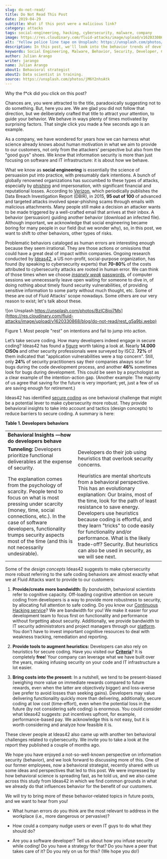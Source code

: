 ```yaml
---
slug: do-not-read/
title: Do Not Read This Post
date: 2019-04-29
subtitle: What if this post were a malicious link?
category: attacks
tags: social-engineering, hacking, cybersecurity, malware, company
image: https://res.cloudinary.com/fluid-attacks/image/upload/v1620330869/blog/do-not-read/cover_getmyo.webp
alt: 'Yellow police line tape on Unsplash: https://unsplash.com/photos/jM6Y2nhsAtk'
description: In this post, we'll look into the behavior trends of developers when including security in their codes, and how it can affect your company.
keywords: Social Engineering, Malware, Behavior, Security, Developer, Coding, Ethical Hacking, Pentesting
author: Julian Arango
writer: jarango
name: Julian Arango
about1: Behavioral strategist
about2: Data scientist in training.
source: https://unsplash.com/photos/jM6Y2nhsAtk
---
```


Why the f\*ck did you click on this post?

Chances are, you were attracted to the title, paradoxically suggesting
not to do something. But, here you are. We are glad you did not follow
that direction, but we deliberately crafted that title to attract your
attention, to guide your behavior. We behave in ways plenty of times
motivated by surprising factors. That single click you made a few
seconds ago is an example.

As a company, we have wondered for years how we can harness what science
already knows about human motivation in what we aim to provide to our
customers, not only from the attackers' perspective but also from the
"good guys" shoes. We know that information security is more than just
focusing on software and IT infrastructure: it is about how we behave.

What we know as **social engineering** is essentially the science of
persuasion put into practice, with presumably dark intentions. A bunch
of globally renowned organizations has succumbed to these types of
attacks, especially by [phishing](../phishing/) and impersonation, with
significant financial and reputational losses. According to
[Verizon](https://www.phishingbox.com/assets/files/Page_Editor_Files/rp_DBIR_2016_Report_en_xg.pdf),
which periodically publishes the Data Breach Investigation Report
(DBIR), in 2015, **95 out of 100** of advanced and targeted attacks
involved spear-phishing scams through emails with malicious attachments.
Many people still make a decision an attacker wants to be made triggered
by a well-crafted email that arrives at their inbox. A behavior
(persuasion) guiding another behavior (download an infected file).
Although important, we acknowledge that social engineering became boring
for many people in our field (but we wonder why), so, in this post, we
want to shift to other behaviors, other types of risks.

Problematic behaviors cataloged as human errors are interesting enough
because they seem irrational. They are those actions or omissions that
could have a great deal of impact within companies. Ongoing research
conducted by
[Ideas42](http://www.ideas42.org/blog/project/human-behavior-cybersecurity/),
a US non-profit, social-purpose organization, has found (by speaking to
cybersecurity experts) that **70-80%** of the costs attributed to
cybersecurity attacks are rooted in human error. We can think of those
times when we choose [*insanely weak*](../credential-stuffing/)
[passwords](../requiem-password/), of computer sessions we unnecessarily
leave open waiting for someone to dive in, of doing nothing about timely
found security vulnerabilities, of providing sensitive information to
some party without much thought, etc. Some of these are out of Fluid Attacks'
scope nowadays. Some others are our very reason to exist;
let's talk about these.

<div class="imgblock">

![on Unsplash https://unsplash.com/photos/BzIC8ioj7Ms](https://res.cloudinary.com/fluid-attacks/image/upload/v1620330868/blog/do-not-read/rest_g5a9bj.webp)

<div class="title">

Figure 1. Most people "rest" on intentions and fail to jump into action.

</div>

</div>

Let’s take secure coding. How many developers indeed engage in secure
coding? Ideas42 has found a
[figure](https://www.eweek.com/security/app-security-worries-cisos-but-most-fail-to-adopt-secure-development)
worth taking a look at. Nearly **14.000 CISOs** and other security
professionals were surveyed by ISC2. **72%** of them indicated that
"application vulnerabilities were a top concern". Still, only **24%** of
security practitioners say their companies always scan for bugs during
the code development process, and another **46%** sometimes look for
bugs during development. This could be seen by a psychologist as a clear
example of the intention-action gap. (Another example: The majority of
us agree that saving for the future is very important; yet, just a few
of us are saving enough for retirement.)

<div>
<cta-banner
buttontxt="Read more"
link="/solutions/secure-code-review/"
title="Get started with Fluid Attacks' Secure Code Review solution right now"
/>
</div>

Ideas42 has identified [secure coding](http://www.ideas42.org/wp-content/uploads/2016/08/Deep-Thought-A-Cybersecurity-Story.pdf)
as one behavioral challenge that might be a potential lever to make
cybersecurity more robust. They provide behavioral insights to take into
account and tactics (design concepts) to reduce barriers to secure
coding. A summary is here:

<div class="tc">

**Table 1. Developers behaviors**

</div>

|                                                                                                                                                                                                                                                                                                    |                                                                                                                                                                                                                                                                                                                                                                                                                                        |
| -------------------------------------------------------------------------------------------------------------------------------------------------------------------------------------------------------------------------------------------------------------------------------------------------- | -------------------------------------------------------------------------------------------------------------------------------------------------------------------------------------------------------------------------------------------------------------------------------------------------------------------------------------------------------------------------------------------------------------------------------------- |
| **Behavioral Insights —how do developers behave**                                                                                                                                                                                                                                                  |                                                                                                                                                                                                                                                                                                                                                                                                                                        |
| **Tunneling:** Developers prioritize functional deliverables at the expense of security.                                                                                                                                                                                                           | Developers do their job using heuristics that overlook security concerns.                                                                                                                                                                                                                                                                                                                                                              |
| The explanation comes from the psychology of scarcity. People tend to focus on what is most pressing under scarcity (money, time, social connections, etc.). In the case of software developers, functionality trumps security aspects most of the time (and this is not necessarily undesirable). | Heuristics are mental shortcuts from a behavioral perspective. This has an evolutionary explanation: Our brains, most of the time, look for the path of least resistance to save energy. Developers use heuristics because coding is effortful, and they learn "tricks" to code easily for functionality and/or performance. What is the likely trade-off? Security. But heuristics can also be used in security, as we will see next. |

Some of the *design concepts* Ideas42 suggests to make cybersecurity
more robust referring to the safe coding behaviors are almost exactly
what we at Fluid Attacks want to provide to our customers:

1. **Provide/create more bandwidth:** By *bandwidth*, behavioral
    scientists refer to cognitive capacity. Off-loading cognitive
    attention on secure coding from developers is a way to provide more
    robustness to security, by allocating full attention to safe coding.
    Do you know our [Continuous Hacking
    service](../../services/continuous-hacking/)? We are bandwidth for
    you\! We make it easier for your development team to focus first on
    functionality and performance without forgetting about security.
    Additionally, we provide bandwidth to IT security administrators and
    project managers through our [platform](https://app.fluidattacks.com/).
    You don't have to invest important cognitive resources
    to deal with weakness tracking,
    remediation and reporting.

2. **Provide tools to augment heuristics:** Developers can also rely on
    heuristics for secure coding. Have you visited our
    [**Criteria**](https://docs.fluidattacks.com/criteria/)? It is
    completely **free**\! Your company can leverage what we have built
    over the years, making infusing security on your code and IT
    infrastructure a lot easier.

3. **Bring costs into the present:** In a nutshell, we tend to be
    present-biased (weighing more value on immediate rewards compared to
    future rewards, even when the latter are objectively bigger) and
    loss-averse (we prefer to avoid losses than seeking gains).
    Developers may value delivering functionality quickly more than
    delivering, additionally, secure coding at low cost (time-effort),
    even when the potential loss in the future (by not considering safe
    coding) is enormous. You could consider what Ideas42 suggests: put
    incentives upfront, for example, performance-based pay. We
    acknowledge this is not easy, but it is worth considering and
    analyze how feasible it is.

These clever people at Ideas42 also came up with another ten behavioral
challenges related to cybersecurity. We invite you to take a look at the
report they published a couple of months ago.

We hope you have enjoyed a not-so-well-known perspective on information
security (behavior), and we look forward to discussing more of this. One
of our former employees, now a behavioral strategist, recently shared
with us some ideas and perspectives that led to this post. We were
impressed by how behavioral science is spreading fast, as he told us,
and we also came across this study from Ideas42 in which we find common
grounds in what we already do that influences behavior for the benefit
of our customers.

We will try to bring more of these behavior-related topics in future
posts, and we want to hear from you\!

- What human errors do you think are the most relevant to address in
  the workplace (i.e., more dangerous or pervasive)?

- How could a company nudge users or even IT guys to do what they
  should do?

- Are you a software developer? Tell us about how you infuse security
  while coding\! Do you have a strategy for that? Do you have a peer
  that takes care of it? Do you rely on us for this? (We hope you
  do\!)
